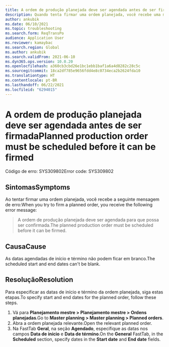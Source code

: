 ```yaml
---
title: A ordem de produção planejada deve ser agendada antes de ser firmada
description: Quando tenta firmar uma ordem planejada, você recebe uma mensagem de erro que afirma que a ordem deve ser agendada antes que ela possa ser firmada.
author: ankubik
ms.date: 06/10/2021
ms.topic: troubleshooting
ms.search.form: ReqTransPo
audience: Application User
ms.reviewer: kamaybac
ms.search.region: Global
ms.author: ankubik
ms.search.validFrom: 2021-06-10
ms.dyn365.ops.version: 10.0.20
ms.openlocfilehash: a360cb3cbd26e1bc1ebb1baf1a6a4d8282c28c5c
ms.sourcegitcommit: 18ca2df785e9656fdd4e8c0734eca2b2624fda10
ms.translationtype: HT
ms.contentlocale: pt-BR
ms.lasthandoff: 06/22/2021
ms.locfileid: "6294015"
---
```

# <a name="planned-production-order-must-be-scheduled-before-it-can-be-firmed"></a><span data-ttu-id="db187-103">A ordem de produção planejada deve ser agendada antes de ser firmada</span><span class="sxs-lookup"><span data-stu-id="db187-103">Planned production order must be scheduled before it can be firmed</span></span>

<span data-ttu-id="db187-104">Código de erro: SYS309802</span><span class="sxs-lookup"><span data-stu-id="db187-104">Error code: SYS309802</span></span>

## <a name="symptoms"></a><span data-ttu-id="db187-105">Sintomas</span><span class="sxs-lookup"><span data-stu-id="db187-105">Symptoms</span></span>

<span data-ttu-id="db187-106">Ao tentar firmar uma ordem planejada, você recebe a seguinte mensagem de erro:</span><span class="sxs-lookup"><span data-stu-id="db187-106">When you try to firm a planned order, you receive the following error message:</span></span>

> <span data-ttu-id="db187-107">A ordem de produção planejada deve ser agendada para que possa ser confirmada.</span><span class="sxs-lookup"><span data-stu-id="db187-107">The planned production order must be scheduled before it can be firmed.</span></span>

## <a name="cause"></a><span data-ttu-id="db187-108">Causa</span><span class="sxs-lookup"><span data-stu-id="db187-108">Cause</span></span>

<span data-ttu-id="db187-109">As datas agendadas de início e término não podem ficar em branco.</span><span class="sxs-lookup"><span data-stu-id="db187-109">The scheduled start and end dates can't be blank.</span></span>

## <a name="resolution"></a><span data-ttu-id="db187-110">Resolução</span><span class="sxs-lookup"><span data-stu-id="db187-110">Resolution</span></span>

<span data-ttu-id="db187-111">Para especificar as datas de início e término da ordem planejada, siga estas etapas.</span><span class="sxs-lookup"><span data-stu-id="db187-111">To specify start and end dates for the planned order, follow these steps.</span></span>

1. <span data-ttu-id="db187-112">Vá para **Planejamento mestre \> Planejamento mestre \> Ordens planejadas**.</span><span class="sxs-lookup"><span data-stu-id="db187-112">Go to **Master planning \> Master planning \> Planned orders**.</span></span>
1. <span data-ttu-id="db187-113">Abra a ordem planejada relevante.</span><span class="sxs-lookup"><span data-stu-id="db187-113">Open the relevant planned order.</span></span>
1. <span data-ttu-id="db187-114">Na FastTab **Geral**, na seção **Agendado**, especifique as datas nos campos **Data de início** e **Data de término**.</span><span class="sxs-lookup"><span data-stu-id="db187-114">On the **General** FastTab, in the **Scheduled** section, specify dates in the **Start date** and **End date** fields.</span></span>
